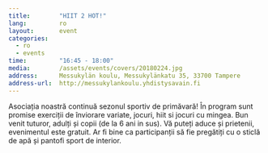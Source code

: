 ```yaml
---
title:        "HIIT 2 HOT!"
lang:         ro
layout:       event
categories:
  - ro
  - events
time:         "16:45 - 18:00"
media:        /assets/events/covers/20180224.jpg
address:      Messukylän koulu, Messukylänkatu 35, 33700 Tampere
address-url:  http://messukylankoulu.yhdistysavain.fi
---
```


Asociația noastră continuă sezonul sportiv de primăvară! În program sunt promise exerciții de înviorare variate, jocuri, hiit si jocuri cu mingea. Bun venit tuturor, adulți și copii (de la 6 ani in sus). Vă puteți aduce și prietenii, evenimentul este gratuit. Ar fi bine ca participanții să fie pregătiți cu o sticlă de apă și pantofi sport de interior.